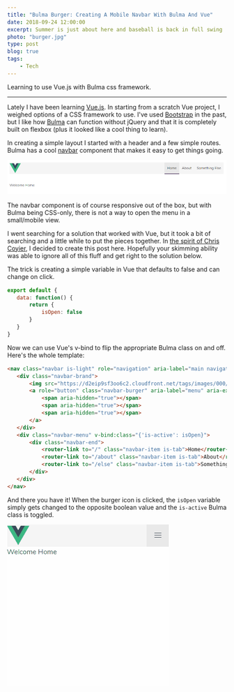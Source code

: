 ```yaml
---
title: "Bulma Burger: Creating A Mobile Navbar With Bulma And Vue"
date: 2018-09-24 12:00:00
excerpt: Summer is just about here and baseball is back in full swing
photo: "burger.jpg"
type: post
blog: true
tags:
    - Tech
---
```


Learning to use Vue.js with Bulma css framework.

---
<style>
.prose > div > p:first-of-type
, .prose > div > hr:first-of-type {
    display: none;
}
</style>

Lately I have been learning [Vue.js](https://vuejs.org/). In starting from a scratch Vue project, I weighed options of a CSS framework to use. I've used [Bootstrap](http://getbootstrap.com/) in the past, but I like how [Bulma](https://bulma.io/) can function without jQuery and that it is completely built on flexbox (plus it looked like a cool thing to learn).

 In creating a simple layout I started with a header and a few simple routes. Bulma has a cool [navbar](https://bulma.io/documentation/components/navbar/) component that makes it easy to get things going.
 
 ![navbar](../images/BulmaBurger.png)
 
 The navbar component is of course responsive out of the box, but with Bulma being CSS-only, there is not a way to open the menu in a small/mobile view.
 
 I went searching for a solution that worked with Vue, but it took a bit of searching and a little while to put the pieces together. In [the spirit of Chris Coyier](https://twitter.com/chriscoyier/status/925081793576837120?lang=en), I decided to create this post here. Hopefully your skimming ability was able to ignore all of this fluff and get right to the solution below.
 
 The trick is creating a simple variable in Vue that defaults to false and can change on click.
 
 ```javascript
export default {
    data: function() {
        return {
            isOpen: false
        }
    }
}
 ```

 Now we can use Vue's v-bind to flip the appropriate Bulma class on and off. Here's the whole template: 
 
 ```html
<nav class="navbar is-light" role="navigation" aria-label="main navigation">
    <div class="navbar-brand">
        <img src="https://d2eip9sf3oo6c2.cloudfront.net/tags/images/000/001/036/square_256/vue.png">
        <a role="button" class="navbar-burger" aria-label="menu" aria-expanded="false" @click="isOpen = !isOpen" v-bind:class="{'is-active': isOpen}">
            <span aria-hidden="true"></span>
            <span aria-hidden="true"></span>
            <span aria-hidden="true"></span>
        </a>
    </div>
    <div class="navbar-menu" v-bind:class="{'is-active': isOpen}">
        <div class="navbar-end">
            <router-link to="/" class="navbar-item is-tab">Home</router-link>
            <router-link to="/about" class="navbar-item is-tab">About</router-link>
            <router-link to="/else" class="navbar-item is-tab">Something Else</router-link>
        </div>
    </div>
</nav>
 ```
 
 And there you have it! When the burger icon is clicked, the `isOpen` variable simply gets changed to the opposite boolean value and the `is-active` Bulma class is toggled.

 ![burger-opening](../images/bulma-burger.gif)